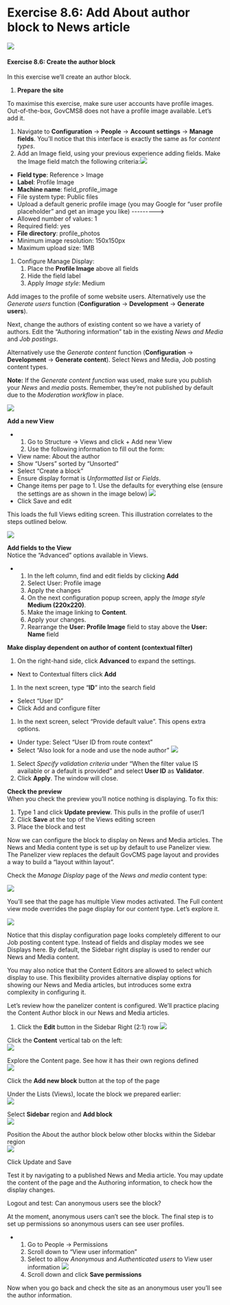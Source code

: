 # Exercise 8.6: Add About author block to News article

![](https://blobscdn.gitbook.com/v0/b/gitbook-28427.appspot.com/o/assets%2Fgovcms-site-builder%2F-LzEeysPiuilE7VSaStD%2F-LzEfAJUmyaoiKMb8l4\_%2F115.png?generation=1579737221013347\&alt=media)

#### **Exercise 8.6:** Create the author block

In this exercise we’ll create an author block.

1. **Prepare the site**

To maximise this exercise, make sure user accounts have profile images. Out-of-the-box, GovCMS8 does not have a profile image available. Let’s add it.

1. Navigate to **Configuration** → **People** → **Account settings** → **Manage fields**. You’ll notice that this interface is exactly the same as for _content types_.
2. Add an Image field, using your previous experience adding fields. Make the Image field match the following criteria:![](../.gitbook/assets/199.png)

* **Field type**: Reference > Image
* **Label**: Profile Image
* **Machine name**: field\_profile\_image
* File system type: Public files
* Upload a default generic profile image (you may Google for “user profile placeholder” and get an image you like) --------->
* Allowed number of values: 1
* Required field: yes
* **File directory**: profile\_photos
* Minimum image resolution: 150x150px
* Maximum upload size: 1MB

1. Configure Manage Display:
   1. Place the **Profile Image** above all fields
   2. Hide the field label
   3. Apply _Image style_: Medium

Add images to the profile of some website users. Alternatively use the _Generate users_ function (**Configuration** → **Development** → **Generate users**).

Next, change the authors of existing content so we have a variety of authors. Edit the “Authoring information” tab in the existing _News and Media_ and _Job postings_.

Alternatively use the _Generate content_ function (**Configuration** → **Development** → **Generate content**). Select News and Media, Job posting content types.

**Note:** If the _Generate content function_ was used, make sure you publish your _News_ and _media_ posts. Remember, they’re not published by default due to the _Moderation workflow_ in place.

![](../.gitbook/assets/200.png)

**Add a new View**

*
  1. Go to Structure → Views and click + Add new View
  2. Use the following information to fill out the form:
* View name: About the author
* Show “Users” sorted by “Unsorted”
* Select “Create a block”
* Ensure display format is _Unformatted list_ or _Fields_.
* Change items per page to 1. Use the defaults for everything else (ensure the settings are as shown in the image below) ![](../.gitbook/assets/201.png)
* Click Save and edit

This loads the full Views editing screen. This illustration correlates to the steps outlined below.

![](../.gitbook/assets/202.png)

**Add fields to the View**\
Notice the “Advanced” options available in Views.

*
  1. In the left column, find and edit fields by clicking **Add**
  2. Select User: Profile image
  3. Apply the changes
  4. On the next configuration popup screen, apply the _Image style_ **Medium (220x220)**.
  5. Make the image linking to **Content**.
  6. Apply your changes.
  7. Rearrange the **User: Profile Image** field to stay above the **User: Name** field

**Make display dependent on author of content (contextual filter)**

1. On the right-hand side, click **Advanced** to expand the settings.

* Next to Contextual filters click **Add**

1. In the next screen, type “**ID**” into the search field

* Select “User ID”
* Click Add and configure filter

1. In the next screen, select “Provide default value”. This opens extra options.

* Under type: Select “User ID from route context”
* Select “Also look for a node and use the node author” ![](../.gitbook/assets/203.png)

1. Select _Specify validation criteria_ under “When the filter value IS available or a default is provided” and select **User ID** as **Validator**.
2. Click **Apply**. The window will close.

**Check the preview**\
When you check the preview you’ll notice nothing is displaying. To fix this:

1. Type 1 and click **Update preview**. This pulls in the profile of user/1
2. Click **Save** at the top of the Views editing screen
3. Place the block and test

Now we can configure the block to display on News and Media articles. The News and Media content type is set up by default to use Panelizer view. The Panelizer view replaces the default GovCMS page layout and provides a way to build a “layout within layout”.

Check the _Manage Display_ page of the _News and media_ content type:

![](../.gitbook/assets/204.png)

You’ll see that the page has multiple View modes activated. The Full content view mode overrides the page display for our content type. Let’s explore it.

![](../.gitbook/assets/205.png)

Notice that this display configuration page looks completely different to our Job posting content type. Instead of fields and display modes we see Displays here. By default, the Sidebar right display is used to render our News and Media content.

You may also notice that the Content Editors are allowed to select which display to use. This flexibility provides alternative display options for showing our News and Media articles, but introduces some extra complexity in configuring it.

Let’s review how the panelizer content is configured. We’ll practice placing the Content Author block in our News and Media articles.

1. Click the **Edit** button in the Sidebar Right (2:1) row ![](../.gitbook/assets/206.png)

Click the **Content** vertical tab on the left:\
![](../.gitbook/assets/207.png)

Explore the Content page. See how it has their own regions defined\
![](../.gitbook/assets/208.png)

Click the **Add new block** button at the top of the page

Under the Lists (Views), locate the block we prepared earlier:\
![](../.gitbook/assets/209.png)

Select **Sidebar** region and **Add block**\
![](../.gitbook/assets/210.png)

Position the About the author block below other blocks within the Sidebar region\
![](../.gitbook/assets/211.png)

Click Update and Save

Test it by navigating to a published News and Media article. You may update the content of the page and the Authoring information, to check how the display changes.

Logout and test: Can anonymous users see the block?

At the moment, anonymous users can’t see the block. The final step is to set up permissions so anonymous users can see user profiles.

*
  1. Go to People → Permissions
  2. Scroll down to “View user information”
  3. Select to allow _Anonymous_ and _Authenticated users_ to View user information ![](../.gitbook/assets/212.png)
  4. Scroll down and click **Save permissions**

Now when you go back and check the site as an anonymous user you’ll see the author information.
